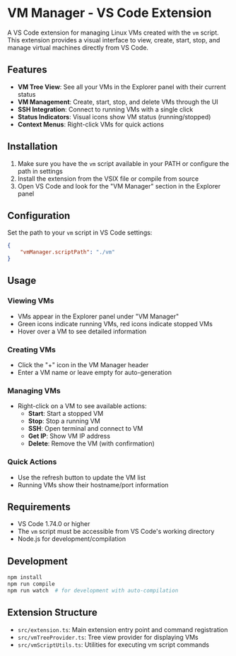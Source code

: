 # VM Manager - VS Code Extension

A VS Code extension for managing Linux VMs created with the `vm` script. This extension provides a visual interface to view, create, start, stop, and manage virtual machines directly from VS Code.

## Features

- **VM Tree View**: See all your VMs in the Explorer panel with their current status
- **VM Management**: Create, start, stop, and delete VMs through the UI
- **SSH Integration**: Connect to running VMs with a single click
- **Status Indicators**: Visual icons show VM status (running/stopped)
- **Context Menus**: Right-click VMs for quick actions

## Installation

1. Make sure you have the `vm` script available in your PATH or configure the path in settings
2. Install the extension from the VSIX file or compile from source
3. Open VS Code and look for the "VM Manager" section in the Explorer panel

## Configuration

Set the path to your `vm` script in VS Code settings:

```json
{
    "vmManager.scriptPath": "./vm"
}
```

## Usage

### Viewing VMs
- VMs appear in the Explorer panel under "VM Manager"
- Green icons indicate running VMs, red icons indicate stopped VMs
- Hover over a VM to see detailed information

### Creating VMs
- Click the "+" icon in the VM Manager header
- Enter a VM name or leave empty for auto-generation

### Managing VMs
- Right-click on a VM to see available actions:
  - **Start**: Start a stopped VM
  - **Stop**: Stop a running VM  
  - **SSH**: Open terminal and connect to VM
  - **Get IP**: Show VM IP address
  - **Delete**: Remove the VM (with confirmation)

### Quick Actions
- Use the refresh button to update the VM list
- Running VMs show their hostname/port information

## Requirements

- VS Code 1.74.0 or higher
- The `vm` script must be accessible from VS Code's working directory
- Node.js for development/compilation

## Development

```bash
npm install
npm run compile
npm run watch  # for development with auto-compilation
```

## Extension Structure

- `src/extension.ts`: Main extension entry point and command registration
- `src/vmTreeProvider.ts`: Tree view provider for displaying VMs
- `src/vmScriptUtils.ts`: Utilities for executing vm script commands